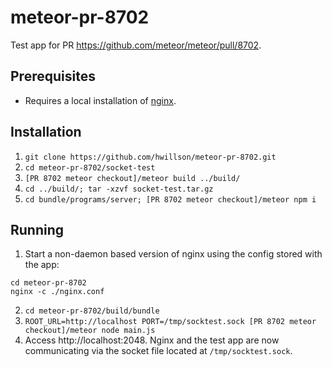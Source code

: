 # meteor-pr-8702

Test app for PR https://github.com/meteor/meteor/pull/8702.

## Prerequisites

- Requires a local installation of [nginx](https://www.nginx.com).

## Installation

1. `git clone https://github.com/hwillson/meteor-pr-8702.git`
2. `cd meteor-pr-8702/socket-test`
3. `[PR 8702 meteor checkout]/meteor build ../build/`
4. `cd ../build/; tar -xzvf socket-test.tar.gz`
5. `cd bundle/programs/server; [PR 8702 meteor checkout]/meteor npm i`

## Running

1) Start a non-daemon based version of nginx using the config stored with the app:

```
cd meteor-pr-8702
nginx -c ./nginx.conf
```

2) `cd meteor-pr-8702/build/bundle`
3) `ROOT_URL=http://localhost PORT=/tmp/socktest.sock [PR 8702 meteor checkout]/meteor node main.js`
4) Access http://localhost:2048. Nginx and the test app are now communicating via the socket file located at `/tmp/socktest.sock`.
